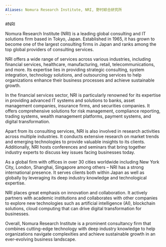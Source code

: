 ```yaml
---
Aliases: Nomura Research Institute, NRI, 野村綜合研究所
---
```

#NRI

Nomura Research Institute (NRI) is a leading global consulting and IT solutions firm based in Tokyo, Japan. Established in 1965, it has grown to become one of the largest consulting firms in Japan and ranks among the top global providers of consulting services.

NRI offers a wide range of services across various industries, including financial services, healthcare, manufacturing, retail, telecommunications, and more. Its expertise lies in providing strategic consulting, system integration, technology solutions, and outsourcing services to help organizations enhance their business processes and achieve sustainable growth.

In the financial services sector, NRI is particularly renowned for its expertise in providing advanced IT systems and solutions to banks, asset management companies, insurance firms, and securities companies. It offers comprehensive solutions for risk management, compliance reporting, trading systems, wealth management platforms, payment systems, and digital transformation.

Apart from its consulting services, NRI is also involved in research activities across multiple industries. It conducts extensive research on market trends and emerging technologies to provide valuable insights to its clients. Additionally, NRI hosts conferences and seminars that bring together industry experts to discuss key issues facing businesses today.

As a global firm with offices in over 30 cities worldwide including New York City, London, Shanghai, Singapore among others – NRI has a strong international presence. It serves clients both within Japan as well as globally by leveraging its deep industry knowledge and technological expertise.

NRI places great emphasis on innovation and collaboration. It actively partners with academic institutions and collaborates with other companies to explore new technologies such as artificial intelligence (AI), blockchain solutions, cloud computing that can drive digital transformation for businesses.

Overall, Nomura Research Institute is a prominent consultancy firm that combines cutting-edge technology with deep industry knowledge to help organizations navigate complexities and achieve sustainable growth in an ever-evolving business landscape.